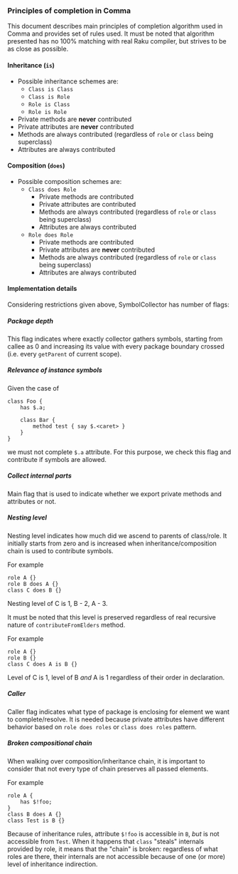 ### Principles of completion in Comma

This document describes main principles of completion algorithm used in Comma
and provides set of rules used. It must be noted that algorithm presented
has no 100% matching with real Raku compiler, but strives to be as close as
possible.

#### Inheritance (`is`)

* Possible inheritance schemes are:
  * `Class is Class`
  * `Class is Role`
  * `Role is Class`
  * `Role is Role`
* Private methods are **never** contributed
* Private attributes are **never** contributed
* Methods are always contributed (regardless of `role` or `class` being superclass)
* Attributes are always contributed

#### Composition (`does`)

* Possible composition schemes are:
  * `Class does Role`
    * Private methods are contributed
    * Private attributes are contributed
    * Methods are always contributed (regardless of `role` or `class` being superclass)
    * Attributes are always contributed
  * `Role does Role`
    * Private methods are contributed
    * Private attributes are **never** contributed
    * Methods are always contributed (regardless of `role` or `class` being superclass)
    * Attributes are always contributed

#### Implementation details

Considering restrictions given above, SymbolCollector has number of flags:

##### Package depth

This flag indicates where exactly collector gathers symbols, starting from callee as 0
and increasing its value with every package boundary crossed (i.e. every `getParent` of current scope).

##### Relevance of instance symbols

Given the case of

    class Foo {
        has $.a;

        class Bar {
            method test { say $.<caret> }
        }
    }

we must not complete `$.a` attribute. For this purpose, we check this flag and contribute if
symbols are allowed.

##### Collect internal parts

Main flag that is used to indicate whether we export private methods and attributes or not.

##### Nesting level

Nesting level indicates how much did we ascend to parents of class/role. It initially starts from zero
and is increased when inheritance/composition chain is used to contribute symbols.

For example

    role A {}
    role B does A {}
    class C does B {}

Nesting level of C is 1, B - 2, A - 3.

It must be noted that this level is preserved regardless of real recursive nature of
`contributeFromElders` method.

For example

    role A {}
    role B {}
    class C does A is B {}

Level of C is 1, level of B *and* A is 1 regardless of their order in declaration.

##### Caller

Caller flag indicates what type of package is enclosing for element we want to complete/resolve.
It is needed because private attributes have different behavior based on `role does roles` or `class does roles` pattern.

##### Broken compositional chain

When walking over composition/inheritance chain, it is important to consider that not
every type of chain preserves all passed elements.

For example

    role A {
        has $!foo;
    }
    class B does A {}
    class Test is B {}

Because of inheritance rules, attribute `$!foo` is accessible in `B`, *but*
is not accessible from `Test`. When it happens that `class` "steals" internals provided
by role, it means that the "chain" is broken: regardless of what roles are there,
their internals are not accessible because of one (or more) level of inheritance indirection.
